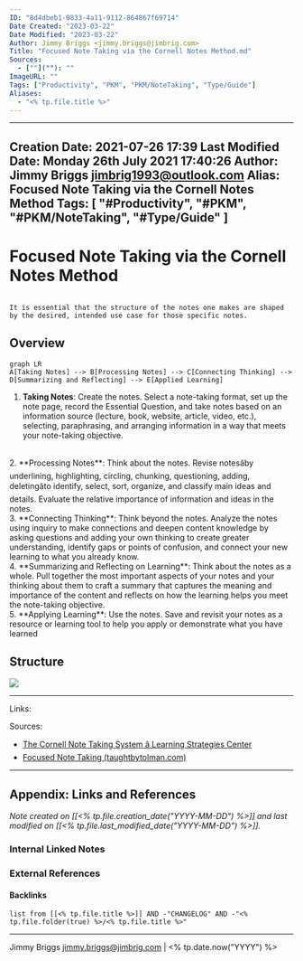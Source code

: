 ```yaml
---
ID: "8d4dbeb1-0833-4a11-9112-864867f69714"
Date Created: "2023-03-22"
Date Modified: "2023-03-22"
Author: Jimmy Briggs <jimmy.briggs@jimbrig.com>
Title: "Focused Note Taking via the Cornell Notes Method.md"
Sources: 
  - [""](""): ""
ImageURL: ""
Tags: ["Productivity", "PKM", "PKM/NoteTaking", "Type/Guide"]
Aliases:
  - "<% tp.file.title %>"
---
```


---
Creation Date: 2021-07-26 17:39
Last Modified Date: Monday 26th July 2021 17:40:26
Author: Jimmy Briggs <jimbrig1993@outlook.com>
Alias: Focused Note Taking via the Cornell Notes Method
Tags:
  [
    "#Productivity",
    "#PKM",
    "#PKM/NoteTaking",
    "#Type/Guide"
  ]
---

# Focused Note Taking via the Cornell Notes Method

```ad-important

It is essential that the structure of the notes one makes are shaped by the desired, intended use case for those specific notes.

```

## Overview

```mermaid
graph LR
A[Taking Notes] --> B[Processing Notes] --> C[Connecting Thinking] --> D[Summarizing and Reflecting] --> E[Applied Learning]
```
	
1. **Taking Notes**: Create the notes. Select a note-taking format, set up the note page, record the Essential Question, and take notes based on an information source (lecture, book, website, article, video, etc.), selecting, paraphrasing, and arranging information in a way that meets your note-taking objective. 
<br>
2. **Processing Notes**: Think about the notes. Revise notesâby underlining, highlighting, circling, chunking, questioning, adding, deletingâto identify, select, sort, organize, and classify main ideas and details. Evaluate the relative importance of information and ideas in the notes. 
<br>
3. **Connecting Thinking**: Think beyond the notes. Analyze the notes using inquiry to make connections and deepen content knowledge by asking questions and adding your own thinking to create greater understanding, identify gaps or points of confusion, and connect your new learning to what you already know. 
<br>
4. **Summarizing and Reflecting on Learning**: Think about the notes as a whole. Pull together the most important aspects of your notes and your thinking about them to craft a summary that captures the meaning and importance of the content and reflects on how the learning helps you meet the note-taking objective.
<br>
5. **Applying Learning**: Use the notes. Save and revisit your notes as a resource or learning tool to help you apply or demonstrate what you have learned

## Structure

![](assets/Pasted%20image%2020210726182405.png)


***

Links: 

Sources:
- [The Cornell Note Taking System â Learning Strategies Center](https://lsc.cornell.edu/how-to-study/taking-notes/cornell-note-taking-system/)
- [Focused Note Taking (taughtbytolman.com)](https://www.taughtbytolman.com/focused-note-taking.html#:~:text=%20How%20to%20take%20Focused%20Notes%20%201,write%20these%20in%20the%20left%20column.%20More%20)



***

## Appendix: Links and References

*Note created on [[<% tp.file.creation_date("YYYY-MM-DD") %>]] and last modified on [[<% tp.file.last_modified_date("YYYY-MM-DD") %>]].*

### Internal Linked Notes

### External References

#### Backlinks

```dataview
list from [[<% tp.file.title %>]] AND -"CHANGELOG" AND -"<% tp.file.folder(true) %>/<% tp.file.title %>"
```


***

Jimmy Briggs <jimmy.briggs@jimbrig.com> | <% tp.date.now("YYYY") %>